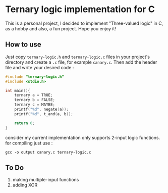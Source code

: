 # Ternary logic implementation for C 
This is a personal project, I decided to implement "Three-valued logic" in C, as a hobby and also, a fun project. Hope you enjoy it!

## How to use 
Just copy `ternary-logic.h` and `ternary-logic.c` files in your project's directory and create a `.c` file, for example `canary.c`. Then add the header file and write your desired code : 

```c
#include "ternary-logic.h" 
#include <stdio.h>

int main(){
    ternary a = TRUE; 
    ternary b = FALSE; 
    ternary c = MAYBE; 
    printf("%d", negate(a));
    printf("%d", t_and(a, b));

    return 0;
}
``` 

consider my current implementation only supports 2-input logic functions. 
for compiling just use : 
```
gcc -o output canary.c ternary-logic.c
``` 

## To Do 
1. making multiple-input functions 
2. adding XOR 